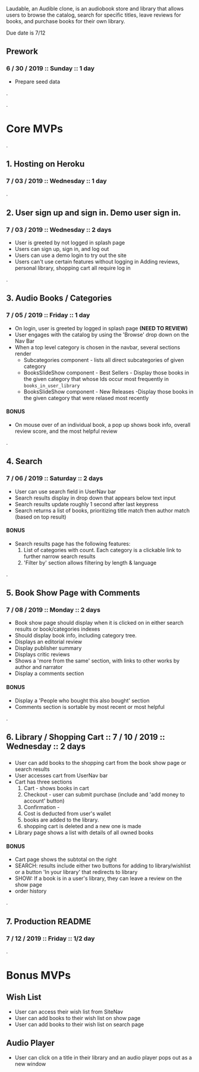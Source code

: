 Laudable, an Audible clone, is an audiobook store and library that allows users
 to browse the catalog, search for specific titles, leave reviews for books, and
 purchase books for their own library.

 Due date is 7/12

 ## Prework
 ### 6 / 30 / 2019 :: Sunday :: 1 day
  * Prepare seed data

.

.

# Core MVPs

.

## 1. Hosting on Heroku
### 7 / 03 / 2019 :: Wednesday :: 1 day

.

## 2. User sign up and sign in.  Demo user sign in.
### 7 / 03 / 2019 :: Wednesday :: 2 days
* User is greeted by not logged in splash page
* Users can sign up, sign in, and log out
* Users can use a demo login to try out the site
* Users can't use certain features without logging in
    Adding reviews, personal library, shopping cart all require log in

.

## 3. Audio Books / Categories
### 7 / 05 / 2019 :: Friday :: 1 day
* On login, user is greeted by logged in splash page **(NEED TO REVIEW)**
* User engages with the catalog by using the 'Browse' drop down on the Nav Bar
* When a top level category is chosen in the navbar, several sections render
    * Subcategories component - lists all direct subcategories of given category
    * BooksSlideShow component - Best Sellers - Display those books in the given category that whose Ids occur most frequently in `books_in_user_library`
    * BooksSlideShow component - New Releases -Display those books in the given category that were relased most recently

#### BONUS
* On mouse over of an individual book, a pop up shows book info, overall review score, and the most helpful review

.
     
## 4. Search
### 7 / 06 / 2019 :: Saturday :: 2 days
* User can use search field in UserNav bar
* Search results display in drop down that appears below text input
* Search results update roughly 1 second after last keypress
* Search returns a list of books, prioritizing title match then author match (based on top result)

#### BONUS
* Search results page has the following features:
  1. List of categories with count.  Each category is a clickable link to further narrow search results
  2. 'Filter by' section allows filtering by length & language

.
     
## 5. Book Show Page with Comments
### 7 / 08 / 2019 :: Monday :: 2 days
* Book show page should display when it is clicked on in either search results or book/categories indexes
* Should display book info, including category tree.
* Displays an editorial review
* Display publisher summary
* Displays critic reviews
* Shows a 'more from the same' section, with links to other works by author and narrator
* Display a comments section

#### BONUS
* Display a 'People who bought this also bought' section
* Comments section is sortable by most recent or most helpful

.
     
## 6. Library / Shopping Cart :: 7 / 10 / 2019 :: Wednesday :: 2 days
### 
* User can add books to the shopping cart from the book show page or search results
* User accesses cart from UserNav bar
* Cart has three sections
  1. Cart - shows books in cart
  2. Checkout - user can submit purchase (include and 'add money to account' button)
  3. Confirmation - 
    1. Cost is deducted from user's wallet
    2. books are added to the library.
    3. shopping cart is deleted and a new one is made
* Library page shows a list with details of all owned books

#### BONUS
* Cart page shows the subtotal on the right 
* SEARCH: results include either two buttons for adding to library/wishlist or a button 'In your library' that redirects to library
* SHOW: If a book is in a user's library, they can leave a review on the show page
* order history

.
     
## 7. Production README
### 7 / 12 / 2019 :: Friday :: 1/2 day

.

# Bonus MVPs

## Wish List
* User can access their wish list from SiteNav
* User can add books to their wish list on show page
* User can add books to their wish list on search page

## Audio Player
* User can click on a title in their library and an audio player pops out as a new window


